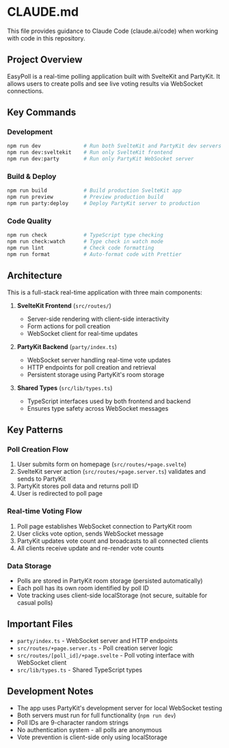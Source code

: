 # CLAUDE.md

This file provides guidance to Claude Code (claude.ai/code) when working with code in this repository.

## Project Overview

EasyPoll is a real-time polling application built with SvelteKit and PartyKit. It allows users to create polls and see live voting results via WebSocket connections.

## Key Commands

### Development

```bash
npm run dev              # Run both SvelteKit and PartyKit dev servers
npm run dev:sveltekit    # Run only SvelteKit frontend
npm run dev:party        # Run only PartyKit WebSocket server
```

### Build & Deploy

```bash
npm run build            # Build production SvelteKit app
npm run preview          # Preview production build
npm run party:deploy     # Deploy PartyKit server to production
```

### Code Quality

```bash
npm run check            # TypeScript type checking
npm run check:watch      # Type check in watch mode
npm run lint             # Check code formatting
npm run format           # Auto-format code with Prettier
```

## Architecture

This is a full-stack real-time application with three main components:

1. **SvelteKit Frontend** (`src/routes/`)
   - Server-side rendering with client-side interactivity
   - Form actions for poll creation
   - WebSocket client for real-time updates

2. **PartyKit Backend** (`party/index.ts`)
   - WebSocket server handling real-time vote updates
   - HTTP endpoints for poll creation and retrieval
   - Persistent storage using PartyKit's room storage

3. **Shared Types** (`src/lib/types.ts`)
   - TypeScript interfaces used by both frontend and backend
   - Ensures type safety across WebSocket messages

## Key Patterns

### Poll Creation Flow

1. User submits form on homepage (`src/routes/+page.svelte`)
2. SvelteKit server action (`src/routes/+page.server.ts`) validates and sends to PartyKit
3. PartyKit stores poll data and returns poll ID
4. User is redirected to poll page

### Real-time Voting Flow

1. Poll page establishes WebSocket connection to PartyKit room
2. User clicks vote option, sends WebSocket message
3. PartyKit updates vote count and broadcasts to all connected clients
4. All clients receive update and re-render vote counts

### Data Storage

- Polls are stored in PartyKit room storage (persisted automatically)
- Each poll has its own room identified by poll ID
- Vote tracking uses client-side localStorage (not secure, suitable for casual polls)

## Important Files

- `party/index.ts` - WebSocket server and HTTP endpoints
- `src/routes/+page.server.ts` - Poll creation server logic
- `src/routes/[poll_id]/+page.svelte` - Poll voting interface with WebSocket client
- `src/lib/types.ts` - Shared TypeScript types

## Development Notes

- The app uses PartyKit's development server for local WebSocket testing
- Both servers must run for full functionality (`npm run dev`)
- Poll IDs are 9-character random strings
- No authentication system - all polls are anonymous
- Vote prevention is client-side only using localStorage
